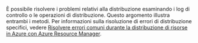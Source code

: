 È possibile risolvere i problemi relativi alla distribuzione esaminando i log di controllo o le operazioni di distribuzione. Questo argomento illustra entrambi i metodi. Per informazioni sulla risoluzione di errori di distribuzione specifici, vedere [Risolvere errori comuni durante la distribuzione di risorse in Azure con Azure Resource Manager](../articles/resource-manager-common-deployment-errors.md).



<!--HONumber=Nov16_HO3-->


